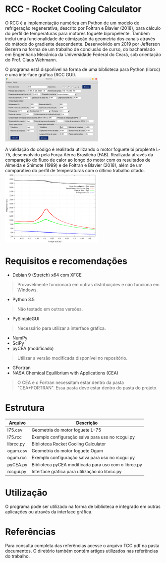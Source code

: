 # RCC - Rocket Cooling Calculator

O RCC é a implementação numérica em Python de um modelo de refrigeração regenerativa, descrito por Foltran e Blavier (2018), para cálculo do perfil de temperaturas para motores foguete bipropelente. Também inclui uma funcionalidade de otimização da geometria dos canais através do método do gradiente descendente.
Desenvolvido em 2019 por Jefferson Bezerra na forma de um trabalho de conclusão de curso, do bacharelado em Engenharia Mecânica da Universidade Federal do Ceará, sob orientação do Prof. Claus Wehmann.

O programa está dispońivel na forma de uma biblioteca para Python (librcc) e uma interface gráfica (RCC GUI).
<img src="/figures/fig1.png" width="300"/>

A validação do código é realizada utilizando o motor foguete bi proplente L-75, desenvolvido pela Força Aérea Brasileira (FAB). Realizada através da comparação do fluxo de calor ao longo do motor com os resultados de Almeida e Shimote (1999) e de Foltran e Blavier (2018), além de um comparativo do perfil de temperaturas com o último trabalho citado.
<img src="/figures/fig2.png" width="300"/>

# Requisitos e recomendações
- Debian 9 (Stretch) x64 com XFCE
> Provavelmente funcionará em outras distribuições e não funciona em Windows.
- Python 3.5
> Não testado em outras versões.
- PySimpleGUI
> Necessário para utilizar a interface gráfica.
- NumPy
- SciPy
- pyCEA (modificado)
> Utilizar a versão modificada disponível no repositório.
- GFortran
- NASA Chemical Equilibrium with Applications (CEA)
> O CEA e o Fortran necessitam estar dentro da pasta "CEA+FORTRAN". Essa pasta deve estar dentro do pasta do projeto.

# Estrutura

|Arquivo       |Descrição                         |
|--------------|----------------------------------------------------|
|l75.csv       |Geometria do motor foguete L-75                     |
|l75.rcc       |Exemplo configuração salva para uso no rccgui.py    |
|librcc.py     |Biblioteca Rocket Cooling Calculator                |
|ogum.csv      |Geometria do motor foguete Ogum                     |
|ogum.rcc      |Exemplo configuração salva para uso no rccgui.py    |
|pyCEA.py      |Biblioteca pyCEA modificada para uso com o librcc.py|
|rccgui.py     |Interface gráfica para utilização do librcc.py      |

# Utilização

O programa pode ser utilizado na forma de biblioteca e integrado em outras aplicações ou através da interface gráfica.

# Referências

Para consulta completa das referências acesse o arquivo TCC.pdf na pasta documentos. O diretório também contém artigos utilizados nas referências do trabalho.
